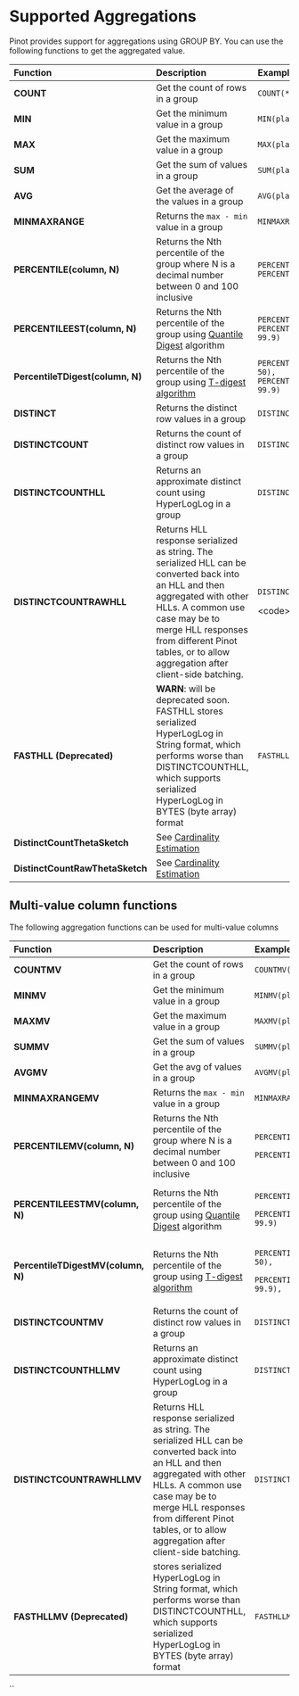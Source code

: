 # Supported Aggregations

Pinot provides support for aggregations using GROUP BY. You can use the following functions to get the aggregated value.

<table>
  <thead>
    <tr>
      <th style="text-align:left">Function</th>
      <th style="text-align:left">Description</th>
      <th style="text-align:left">Example</th>
    </tr>
  </thead>
  <tbody>
    <tr>
      <td style="text-align:left"><b>COUNT</b>
      </td>
      <td style="text-align:left">Get the count of rows in a group</td>
      <td style="text-align:left"><code>COUNT(*)</code>
      </td>
    </tr>
    <tr>
      <td style="text-align:left"><b>MIN</b>
      </td>
      <td style="text-align:left">Get the minimum value in a group</td>
      <td style="text-align:left"><code>MIN(playerScore)</code>
      </td>
    </tr>
    <tr>
      <td style="text-align:left"><b>MAX</b>
      </td>
      <td style="text-align:left">Get the maximum value in a group</td>
      <td style="text-align:left"><code>MAX(playerScore)</code>
      </td>
    </tr>
    <tr>
      <td style="text-align:left"><b>SUM</b>
      </td>
      <td style="text-align:left">Get the sum of values in a group</td>
      <td style="text-align:left"><code>SUM(playerScore)</code>
      </td>
    </tr>
    <tr>
      <td style="text-align:left"><b>AVG</b>
      </td>
      <td style="text-align:left">Get the average of the values in a group</td>
      <td style="text-align:left"><code>AVG(playerScore)</code>
      </td>
    </tr>
    <tr>
      <td style="text-align:left"><b>MINMAXRANGE</b>
      </td>
      <td style="text-align:left">Returns the <code>max - min</code> value in a group</td>
      <td style="text-align:left"><code>MINMAXRANGE(playerScore)</code>
      </td>
    </tr>
    <tr>
      <td style="text-align:left"><b>PERCENTILE(column, N)</b>
      </td>
      <td style="text-align:left">Returns the Nth percentile of the group where N is a decimal number between
        0 and 100 inclusive</td>
      <td style="text-align:left"><code>PERCENTILE(playerScore, 50), PERCENTILE(playerScore, 99.9)</code>
      </td>
    </tr>
    <tr>
      <td style="text-align:left"><b>PERCENTILEEST(column, N)</b>
      </td>
      <td style="text-align:left">Returns the Nth percentile of the group using <a href="https://github.com/airlift/airlift/blob/master/stats/src/main/java/io/airlift/stats/QuantileDigest.java">Quantile Digest</a> algorithm</td>
      <td
      style="text-align:left"><code>PERCENTILEEST(playerScore, 50), PERCENTILEEST(playerScore, 99.9)</code>
        </td>
    </tr>
    <tr>
      <td style="text-align:left"><b>PercentileTDigest(column, N)</b>
      </td>
      <td style="text-align:left">Returns the Nth percentile of the group using <a href="https://raw.githubusercontent.com/tdunning/t-digest/master/docs/t-digest-paper/histo.pdf">T-digest algorithm</a>
      </td>
      <td style="text-align:left"><code>PERCENTILETDIGEST(playerScore, 50), PERCENTILETDIGEST(playerScore, 99.9)</code>
      </td>
    </tr>
    <tr>
      <td style="text-align:left"><b>DISTINCT</b>
      </td>
      <td style="text-align:left">Returns the distinct row values in a group</td>
      <td style="text-align:left"><code>DISTINCT(playerName)</code>
      </td>
    </tr>
    <tr>
      <td style="text-align:left"><b>DISTINCTCOUNT</b>
      </td>
      <td style="text-align:left">Returns the count of distinct row values in a group</td>
      <td style="text-align:left"><code>DISTINCTCOUNT(playerName)</code>
      </td>
    </tr>
    <tr>
      <td style="text-align:left"><b>DISTINCTCOUNTHLL</b>
      </td>
      <td style="text-align:left">Returns an approximate distinct count using HyperLogLog in a group</td>
      <td
      style="text-align:left"><code>DISTINCTCOUNTHLL(playerName)</code>
        </td>
    </tr>
    <tr>
      <td style="text-align:left"><b>DISTINCTCOUNTRAWHLL</b>
      </td>
      <td style="text-align:left">Returns HLL response serialized as string. The serialized HLL can be converted
        back into an HLL and then aggregated with other HLLs. A common use case
        may be to merge HLL responses from different Pinot tables, or to allow
        aggregation after client-side batching.</td>
      <td style="text-align:left">
        <p><code>DISTINCTCOUNTRAWHLL(playerName)</code>
        </p>
        <p>&lt;code&gt;&lt;/code&gt;</p>
      </td>
    </tr>
    <tr>
      <td style="text-align:left"><b>FASTHLL (Deprecated)</b>
      </td>
      <td style="text-align:left"><b>WARN</b>: will be deprecated soon. FASTHLL stores serialized HyperLogLog
        in String format, which performs worse than DISTINCTCOUNTHLL, which supports
        serialized HyperLogLog in BYTES (byte array) format</td>
      <td style="text-align:left"><code>FASTHLL(playerName)</code>
      </td>
    </tr>
    <tr>
      <td style="text-align:left"><b>DistinctCountThetaSketch</b>
      </td>
      <td style="text-align:left">See <a href="how-to-handle-unique-counting.md">Cardinality Estimation</a>
      </td>
      <td style="text-align:left"></td>
    </tr>
    <tr>
      <td style="text-align:left"><b>DistinctCountRawThetaSketch</b>
      </td>
      <td style="text-align:left">See <a href="how-to-handle-unique-counting.md">Cardinality Estimation</a>
      </td>
      <td style="text-align:left"></td>
    </tr>
  </tbody>
</table>

## Multi-value column functions

The following aggregation functions can be used for multi-value columns

<table>
  <thead>
    <tr>
      <th style="text-align:left"><b>Function</b>
      </th>
      <th style="text-align:left">Description</th>
      <th style="text-align:left">Example</th>
    </tr>
  </thead>
  <tbody>
    <tr>
      <td style="text-align:left"><b>COUNTMV</b>
      </td>
      <td style="text-align:left">Get the count of rows in a group</td>
      <td style="text-align:left"><code>COUNTMV(playerName)</code>
      </td>
    </tr>
    <tr>
      <td style="text-align:left"><b>MINMV</b>
      </td>
      <td style="text-align:left">Get the minimum value in a group</td>
      <td style="text-align:left"><code>MINMV(playerScores)</code>
      </td>
    </tr>
    <tr>
      <td style="text-align:left"><b>MAXMV</b>
      </td>
      <td style="text-align:left">Get the maximum value in a group</td>
      <td style="text-align:left"><code>MAXMV(playerScores)</code>
      </td>
    </tr>
    <tr>
      <td style="text-align:left"><b>SUMMV</b>
      </td>
      <td style="text-align:left">Get the sum of values in a group</td>
      <td style="text-align:left"><code>SUMMV(playerScores)</code>
      </td>
    </tr>
    <tr>
      <td style="text-align:left"><b>AVGMV</b>
      </td>
      <td style="text-align:left">Get the avg of values in a group</td>
      <td style="text-align:left"><code>AVGMV(playerScores)</code>
      </td>
    </tr>
    <tr>
      <td style="text-align:left"><b>MINMAXRANGEMV</b>
      </td>
      <td style="text-align:left">Returns the <code>max - min</code> value in a group</td>
      <td style="text-align:left"><code>MINMAXRANGEMV(playerScores)</code>
      </td>
    </tr>
    <tr>
      <td style="text-align:left"><b>PERCENTILEMV(column, N)</b>
      </td>
      <td style="text-align:left">Returns the Nth percentile of the group where N is a decimal number between
        0 and 100 inclusive</td>
      <td style="text-align:left">
        <p><code>PERCENTILEMV(playerScores, 50),</code>
        </p>
        <p><code>PERCENTILEMV(playerScores, 99.9)</code>
        </p>
      </td>
    </tr>
    <tr>
      <td style="text-align:left"><b>PERCENTILEESTMV(column, N)</b>
      </td>
      <td style="text-align:left">Returns the Nth percentile of the group using <a href="https://github.com/airlift/airlift/blob/master/stats/src/main/java/io/airlift/stats/QuantileDigest.java">Quantile Digest</a> algorithm</td>
      <td
      style="text-align:left">
        <p><code>PERCENTILEESTMV(playerScores, 50),</code>
        </p>
        <p><code>PERCENTILEESTMV(playerScores, 99.9)</code>
        </p>
        </td>
    </tr>
    <tr>
      <td style="text-align:left"><b>PercentileTDigestMV(column, N)</b>
      </td>
      <td style="text-align:left">Returns the Nth percentile of the group using <a href="https://raw.githubusercontent.com/tdunning/t-digest/master/docs/t-digest-paper/histo.pdf">T-digest algorithm</a>
      </td>
      <td style="text-align:left">
        <p><code>PERCENTILETDIGESTMV(playerScores, 50),</code>
        </p>
        <p><code>PERCENTILETDIGESTMV(playerScores, 99.9),</code>
        </p>
      </td>
    </tr>
    <tr>
      <td style="text-align:left"><b>DISTINCTCOUNTMV</b>
      </td>
      <td style="text-align:left">Returns the count of distinct row values in a group</td>
      <td style="text-align:left"><code>DISTINCTCOUNTMV(playerNames)</code>
      </td>
    </tr>
    <tr>
      <td style="text-align:left"><b>DISTINCTCOUNTHLLMV</b>
      </td>
      <td style="text-align:left">Returns an approximate distinct count using HyperLogLog in a group</td>
      <td
      style="text-align:left"><code>DISTINCTCOUNTHLLMV(playerNames)</code>
        </td>
    </tr>
    <tr>
      <td style="text-align:left"><b>DISTINCTCOUNTRAWHLLMV</b>
      </td>
      <td style="text-align:left">Returns HLL response serialized as string. The serialized HLL can be converted
        back into an HLL and then aggregated with other HLLs. A common use case
        may be to merge HLL responses from different Pinot tables, or to allow
        aggregation after client-side batching.</td>
      <td style="text-align:left"><code>DISTINCTCOUNTRAWHLLMV(playerNames)</code>
      </td>
    </tr>
    <tr>
      <td style="text-align:left"><b>FASTHLLMV (Deprecated)</b>
      </td>
      <td style="text-align:left">stores serialized HyperLogLog in String format, which performs worse than
        DISTINCTCOUNTHLL, which supports serialized HyperLogLog in BYTES (byte
        array) format</td>
      <td style="text-align:left"><code>FASTHLLMV(playerNames)</code>
      </td>
    </tr>
  </tbody>
</table>

\`\`

